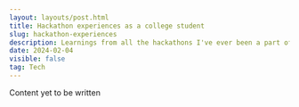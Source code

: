 ```yaml
---
layout: layouts/post.html
title: Hackathon experiences as a college student
slug: hackathon-experiences
description: Learnings from all the hackathons I've ever been a part of during college.
date: 2024-02-04
visible: false
tag: Tech
---
```


Content yet to be written